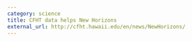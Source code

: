 ```yaml
---
category: science
title: CFHT data helps New Horizons
external_url: http://cfht.hawaii.edu/en/news/NewHorizons/
---
```


